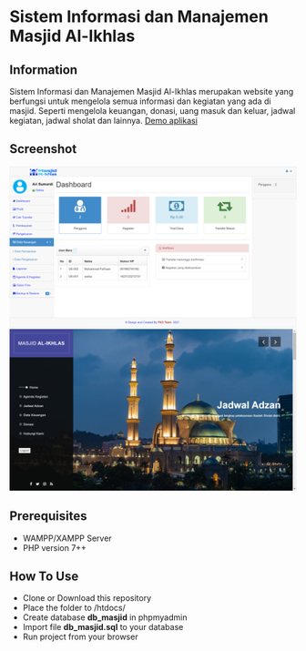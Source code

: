 # Sistem Informasi dan Manajemen Masjid Al-Ikhlas
## Information
Sistem Informasi dan Manajemen Masjid Al-Ikhlas merupakan website yang berfungsi untuk mengelola semua informasi dan kegiatan yang ada di masjid. Seperti mengelola keuangan, donasi, uang masuk dan keluar, jadwal kegiatan, jadwal sholat dan lainnya. 
[Demo aplikasi](https://masjid.arisumardi.my.id/)

## Screenshot 
![screenshot](ss.png)
![screenshot](ss2.png)

## Prerequisites
* WAMPP/XAMPP Server
* PHP version 7++

## How To Use
* Clone or Download this repository
* Place the folder to /htdocs/
* Create database __db_masjid__ in phpmyadmin
* Import file __db_masjid.sql__ to your database
* Run project from your browser
